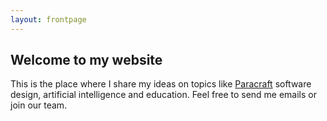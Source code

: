 ```yaml
---
layout: frontpage 
---
```


## Welcome to my website

This is the place where I share my ideas on topics like [Paracraft](http://www.paracraft.cn) software design, artificial intelligence and education. 
Feel free to send me emails or join our team. 
